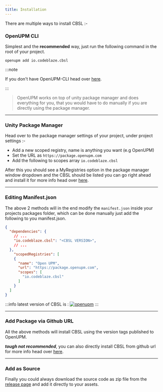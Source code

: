 ```yaml
---
title: Installation
---
```


There are multiple ways to install CBSL :-

### OpenUPM CLI
Simplest and the **recommended** way, just run the following command in the root of your project.
```
openupm add io.codeblaze.cbsl
```
:::note

If you don't have OpenUPM-CLI head over [here](https://openupm.com/docs/getting-started.html).

:::
> OpenUPM works on top of unity package manager and does everything for you,
> that you would have to do manually if you are directly using the package manager.

---

### Unity Package Manager
Head over to the package manager settings of your project, under project settings :-
  - Add a new scoped registry, name is anything you want (e.g OpenUPM)
  - Set the URL as `https://package.openupm.com`
  - Add the following to scopes array `io.codeblaze.cbsl`

After this you should see a MyRegistries option in the package manager window dropdown
and the CBSL should be listed you can go right ahead and install it
for more info head over [here](https://docs.unity3d.com/Manual/upm-ui-install.html).

---

### Editing Manifest.json
The above 2 methods will in the end modify the `manifest.json` inside your projects packages folder,
which can be done manually just add the following to you manifest.json.
```json {4,12}
{
  "dependencies": {
    // ...
    "io.codeblaze.cbsl": "<CBSL VERSION>",
    // ...
  },
    "scopedRegistries": [
    {
      "name": "Open UPM",
      "url": "https://package.openupm.com",
      "scopes": [
        "io.codeblaze.cbsl"
      ]
    }
  ]
}
```

:::info
latest version of CBSL is : [![openupm](https://img.shields.io/npm/v/io.codeblaze.cbsl?label=openupm&registry_uri=https://package.openupm.com)](https://openupm.com/packages/io.codeblaze.cbsl/)
:::

---

### Add Package via Github URL
All the above methods will install CBSL using the version tags published to OpenUPM.

___tough not recommended___, you can also directly install CBSL from github url for more info head over [here](https://docs.unity3d.com/Manual/upm-ui-giturl.html).

---

### Add as Source
Finally you could always download the source code as zip file from the [release page](https://github.com/BLaZeKiLL/CBSL/releases) and add it directly to your assets.